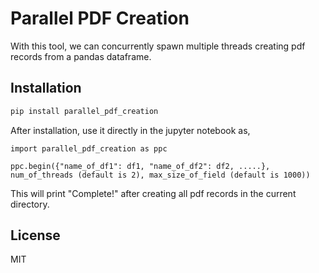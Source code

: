 # Parallel PDF Creation




With this tool, we can concurrently spawn multiple threads creating pdf records from a pandas dataframe.


## Installation


```sh
pip install parallel_pdf_creation

```


After installation, use it directly in the jupyter notebook as,
```
import parallel_pdf_creation as ppc

ppc.begin({"name_of_df1": df1, "name_of_df2": df2, .....}, num_of_threads (default is 2), max_size_of_field (default is 1000))
```
This will print "Complete!" after creating all pdf records in the current directory.




## License

MIT

